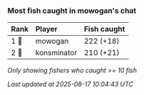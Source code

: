 ### Most fish caught in mowogan's chat

| Rank  | Player      | Fish caught |
|:------|:------------|:------------|
| 1 🥇  | mowogan     | 222 (+18)   |
| 2 🥈  | konsminator | 210 (+21)   |

_Only showing fishers who caught >= 10 fish_

_Last updated at 2025-08-17 10:04:43 UTC_